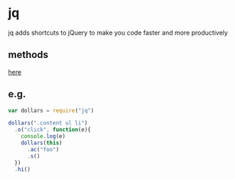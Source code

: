 # jq

jq adds shortcuts to jQuery to make you code faster and more productively

## methods

[here](https://github.com/bloodyowl/jq/blob/master/index.js#L3-L26)

## e.g.

```javascript
var dollars = require("jq")

dollars(".content ul li")
  .o("click", function(e){
    console.log(e)
    dollars(this)
      .ac("foo")
      .s()
  })
  .hi()
```
